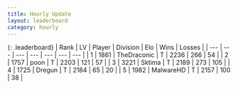 ```yaml
---
title: Hourly Update
layout: leaderboard
category: hourly
---
```


{: .leaderboard}
| Rank | LV | Player | Division | Elo | Wins | Losses |
| --- | --- | --- | --- | --- | --- | --- |
| <span data-change="0">1</span> | 1861 | <span title="ID: 544310">TheDraconic</span> | T | <span data-change="0">2236</span> | <span data-change="0">266</span> | <span data-change="0">54</span> |
| <span data-change="0">2</span> | 1757 | <span title="ID: 540690">poon</span> | T | <span data-change="0">2203</span> | <span data-change="0">121</span> | <span data-change="0">57</span> |
| <span data-change="1">3</span> | 3221 | <span title="ID: 353063">Sktima</span> | T | <span data-change="14">2189</span> | <span data-change="3">273</span> | <span data-change="0">105</span> |
| <span data-change="-1">4</span> | 1725 | <span title="ID: 337810">Dregun</span> | T | <span data-change="0">2184</span> | <span data-change="0">65</span> | <span data-change="0">20</span> |
| <span data-change="0">5</span> | 1982 | <span title="ID: 261794">MalwareHD</span> | T | <span data-change="0">2157</span> | <span data-change="0">100</span> | <span data-change="0">38</span> |